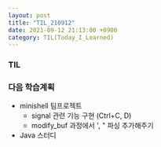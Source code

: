 ```yaml
---
layout: post
title: "TIL_210912"
date: 2021-09-12 21:13:00 +0900
category: TIL(Today_I_Learned)
---
```


### TIL
<!-- - Java 공부
	- 오버로딩, 다형성, 다운캐스팅, instance of 공부
- 정처기
	- 1~3과 문제위주로 훑으며 공부 -->


### 다음 학습계획
- minishell 팀프로젝트
	- signal 관련 기능 구현 (Ctrl+C, D)
	- modify_buf 과정에서 ', " 파싱 추가해주기
- Java 스터디